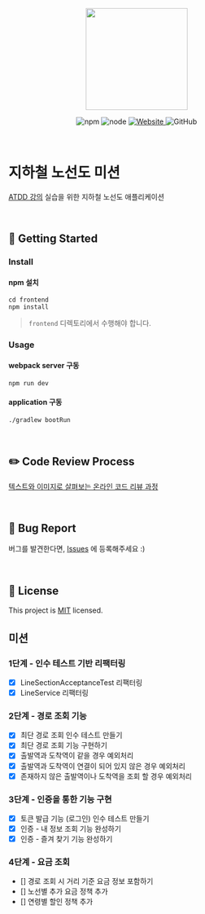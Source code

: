 <p align="center">
    <img width="200px;" src="https://raw.githubusercontent.com/woowacourse/atdd-subway-admin-frontend/master/images/main_logo.png"/>
</p>
<p align="center">
  <img alt="npm" src="https://img.shields.io/badge/npm-%3E%3D%205.5.0-blue">
  <img alt="node" src="https://img.shields.io/badge/node-%3E%3D%209.3.0-blue">
  <a href="https://edu.nextstep.camp/c/R89PYi5H" alt="nextstep atdd">
    <img alt="Website" src="https://img.shields.io/website?url=https%3A%2F%2Fedu.nextstep.camp%2Fc%2FR89PYi5H">
  </a>
  <img alt="GitHub" src="https://img.shields.io/github/license/next-step/atdd-subway-service">
</p>

<br>

# 지하철 노선도 미션
[ATDD 강의](https://edu.nextstep.camp/c/R89PYi5H) 실습을 위한 지하철 노선도 애플리케이션

<br>

## 🚀 Getting Started

### Install
#### npm 설치
```
cd frontend
npm install
```
> `frontend` 디렉토리에서 수행해야 합니다.

### Usage
#### webpack server 구동
```
npm run dev
```
#### application 구동
```
./gradlew bootRun
```
<br>

## ✏️ Code Review Process
[텍스트와 이미지로 살펴보는 온라인 코드 리뷰 과정](https://github.com/next-step/nextstep-docs/tree/master/codereview)

<br>

## 🐞 Bug Report

버그를 발견한다면, [Issues](https://github.com/next-step/atdd-subway-service/issues) 에 등록해주세요 :)

<br>

## 📝 License

This project is [MIT](https://github.com/next-step/atdd-subway-service/blob/master/LICENSE.md) licensed.


## 미션
### 1단계 - 인수 테스트 기반 리팩터링
- [x] LineSectionAcceptanceTest 리팩터링
- [x] LineService 리팩터링

### 2단계 - 경로 조회 기능
- [x] 최단 경로 조회 인수 테스트 만들기
- [x] 최단 경로 조회 기능 구현하기
- [x] 출발역과 도착역이 같을 경우 예외처리
- [x] 출발역과 도착역이 연결이 되어 있지 않은 경우 예외처리
- [x] 존재하지 않은 출발역이나 도착역을 조회 할 경우 예외처리

### 3단계 - 인증을 통한 기능 구현
- [x] 토큰 발급 기능 (로그인) 인수 테스트 만들기
- [x] 인증 - 내 정보 조회 기능 완성하기
- [x] 인증 - 즐겨 찾기 기능 완성하기

### 4단계 - 요금 조회
- [] 경로 조회 시 거리 기준 요금 정보 포함하기
- [] 노선별 추가 요금 정책 추가
- [] 연령별 할인 정책 추가